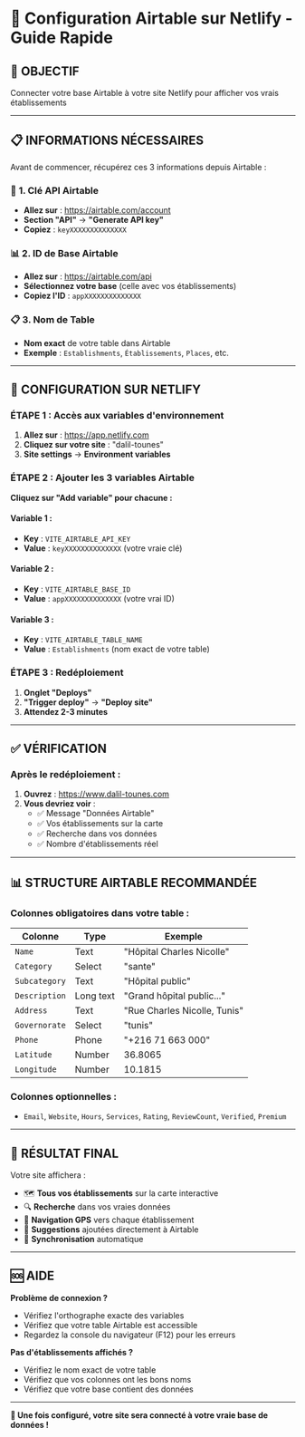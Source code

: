 # 🔧 Configuration Airtable sur Netlify - Guide Rapide

## 🎯 OBJECTIF
Connecter votre base Airtable à votre site Netlify pour afficher vos vrais établissements

---

## 📋 INFORMATIONS NÉCESSAIRES

Avant de commencer, récupérez ces 3 informations depuis Airtable :

### 🔑 **1. Clé API Airtable**
- **Allez sur** : https://airtable.com/account
- **Section "API"** → **"Generate API key"**
- **Copiez** : `keyXXXXXXXXXXXXXX`

### 📊 **2. ID de Base Airtable**
- **Allez sur** : https://airtable.com/api
- **Sélectionnez votre base** (celle avec vos établissements)
- **Copiez l'ID** : `appXXXXXXXXXXXXXX`

### 📋 **3. Nom de Table**
- **Nom exact** de votre table dans Airtable
- **Exemple** : `Establishments`, `Établissements`, `Places`, etc.

---

## 🚀 CONFIGURATION SUR NETLIFY

### ÉTAPE 1 : Accès aux variables d'environnement

1. **Allez sur** : https://app.netlify.com
2. **Cliquez sur votre site** : "dalil-tounes"
3. **Site settings** → **Environment variables**

### ÉTAPE 2 : Ajouter les 3 variables Airtable

**Cliquez sur "Add variable" pour chacune :**

#### Variable 1 :
- **Key** : `VITE_AIRTABLE_API_KEY`
- **Value** : `keyXXXXXXXXXXXXXX` (votre vraie clé)

#### Variable 2 :
- **Key** : `VITE_AIRTABLE_BASE_ID`
- **Value** : `appXXXXXXXXXXXXXX` (votre vrai ID)

#### Variable 3 :
- **Key** : `VITE_AIRTABLE_TABLE_NAME`
- **Value** : `Establishments` (nom exact de votre table)

### ÉTAPE 3 : Redéploiement

1. **Onglet "Deploys"**
2. **"Trigger deploy"** → **"Deploy site"**
3. **Attendez 2-3 minutes**

---

## ✅ VÉRIFICATION

### Après le redéploiement :

1. **Ouvrez** : https://www.dalil-tounes.com
2. **Vous devriez voir** :
   - ✅ Message "Données Airtable" 
   - ✅ Vos établissements sur la carte
   - ✅ Recherche dans vos données
   - ✅ Nombre d'établissements réel

---

## 📊 STRUCTURE AIRTABLE RECOMMANDÉE

### Colonnes obligatoires dans votre table :

| Colonne | Type | Exemple |
|---------|------|---------|
| `Name` | Text | "Hôpital Charles Nicolle" |
| `Category` | Select | "sante" |
| `Subcategory` | Text | "Hôpital public" |
| `Description` | Long text | "Grand hôpital public..." |
| `Address` | Text | "Rue Charles Nicolle, Tunis" |
| `Governorate` | Select | "tunis" |
| `Phone` | Phone | "+216 71 663 000" |
| `Latitude` | Number | 36.8065 |
| `Longitude` | Number | 10.1815 |

### Colonnes optionnelles :
- `Email`, `Website`, `Hours`, `Services`, `Rating`, `ReviewCount`, `Verified`, `Premium`

---

## 🎯 RÉSULTAT FINAL

Votre site affichera :
- 🗺️ **Tous vos établissements** sur la carte interactive
- 🔍 **Recherche** dans vos vraies données
- 📍 **Navigation GPS** vers chaque établissement
- 📝 **Suggestions** ajoutées directement à Airtable
- 🔄 **Synchronisation** automatique

---

## 🆘 AIDE

**Problème de connexion ?**
- Vérifiez l'orthographe exacte des variables
- Vérifiez que votre table Airtable est accessible
- Regardez la console du navigateur (F12) pour les erreurs

**Pas d'établissements affichés ?**
- Vérifiez le nom exact de votre table
- Vérifiez que vos colonnes ont les bons noms
- Vérifiez que votre base contient des données

---

**🚀 Une fois configuré, votre site sera connecté à votre vraie base de données !**